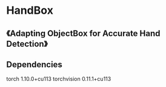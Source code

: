 # HandBox
## 《Adapting ObjectBox for Accurate Hand Detection》


## Dependencies
torch                          1.10.0+cu113
torchvision                    0.11.1+cu113
